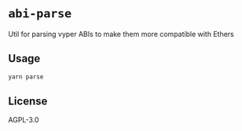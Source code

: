 # `abi-parse`

Util for parsing vyper ABIs to make them more compatible with Ethers

## Usage

```bash
yarn parse
```

## License

AGPL-3.0
